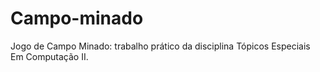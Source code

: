 # Campo-minado
Jogo de Campo Minado: trabalho prático da disciplina Tópicos Especiais Em Computação II.
